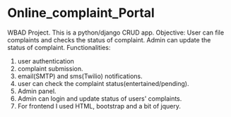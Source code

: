 # Online_complaint_Portal
WBAD Project.
This is a python/django CRUD app.
Objective:
  User can file complaints and checks the status of complaint. Admin can update the status of complaint.
Functionalities:
1. user authentication
2. complaint submission.
3. email(SMTP) and sms(Twilio) notifications.
4. user can check the complaint status(entertained/pending).
5. Admin panel.
6. Admin can login and update status of users' complaints.
7. For frontend I used HTML, bootstrap and a bit of jquery.
